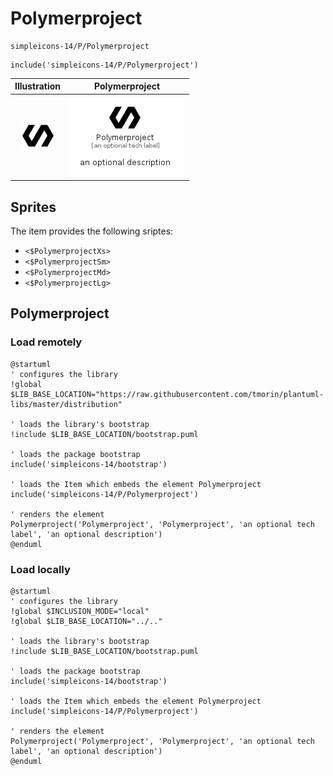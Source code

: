 # Polymerproject


```text
simpleicons-14/P/Polymerproject
```

```text
include('simpleicons-14/P/Polymerproject')
```



| Illustration | Polymerproject |
| :---: | :---: |
| ![illustration for Illustration](../../simpleicons-14/P/Polymerproject.png) | ![illustration for Polymerproject](../../simpleicons-14/P/Polymerproject.Local.png) |



## Sprites
The item provides the following sriptes:

- `<$PolymerprojectXs>`
- `<$PolymerprojectSm>`
- `<$PolymerprojectMd>`
- `<$PolymerprojectLg>`





## Polymerproject

### Load remotely
```plantuml
@startuml
' configures the library
!global $LIB_BASE_LOCATION="https://raw.githubusercontent.com/tmorin/plantuml-libs/master/distribution"

' loads the library's bootstrap
!include $LIB_BASE_LOCATION/bootstrap.puml

' loads the package bootstrap
include('simpleicons-14/bootstrap')

' loads the Item which embeds the element Polymerproject
include('simpleicons-14/P/Polymerproject')

' renders the element
Polymerproject('Polymerproject', 'Polymerproject', 'an optional tech label', 'an optional description')
@enduml
```

### Load locally
```plantuml
@startuml
' configures the library
!global $INCLUSION_MODE="local"
!global $LIB_BASE_LOCATION="../.."

' loads the library's bootstrap
!include $LIB_BASE_LOCATION/bootstrap.puml

' loads the package bootstrap
include('simpleicons-14/bootstrap')

' loads the Item which embeds the element Polymerproject
include('simpleicons-14/P/Polymerproject')

' renders the element
Polymerproject('Polymerproject', 'Polymerproject', 'an optional tech label', 'an optional description')
@enduml
```

